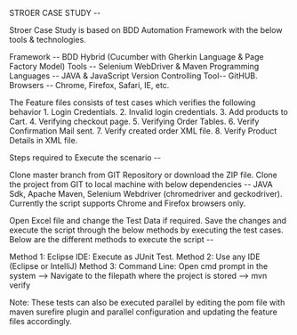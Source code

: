 STROER CASE STUDY --

Stroer Case Study is based on BDD Automation Framework with the below tools & technologies.

Framework	            --  BDD Hybrid (Cucumber with Gherkin Language & Page Factory Model)
Tools	                --  Selenium WebDriver & Maven
Programming Languages   --	JAVA & JavaScript
Version Controlling Tool--	GitHUB.
Browsers	            --  Chrome, Firefox, Safari, IE, etc.

The Feature files consists of test cases which verifies the following behavior
    1. Login Credentials.
    2. Invalid login credentials.
    3. Add products to Cart.
    4. Verifying checkout page.
    5. Verifying Order Tables.
    6. Verify Confirmation Mail sent.
    7. Verify created order XML file.
    8. Verify Product Details in XML file.

Steps required to Execute the scenario --

Clone master branch from GIT Repository or download the ZIP file.
Clone the project from GIT to local machine with below dependencies -- JAVA Sdk, Apache Maven, Selenium Webdriver (chromedriver and geckodriver).
Currently the script supports Chrome and Firefox browsers only.

Open Excel file and change the Test Data if required. 
Save the changes and execute the script through the below methods by executing the test cases. 
Below are the different methods to execute the script --

Method 1: Eclipse IDE: Execute as JUnit Test.
Method 2: Use any IDE (Eclipse or IntelliJ)
Method 3: Command Line: Open cmd prompt in the system --> Navigate to the filepath where the project is stored --> mvn verify

Note: These tests can also be executed parallel by editing the pom file with maven surefire plugin and parallel configuration and updating the feature files accordingly.